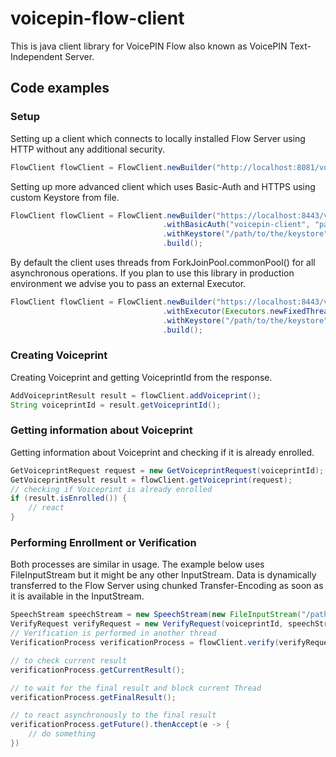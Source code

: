 # **voicepin-flow-client**

This is java client library for VoicePIN Flow also known as VoicePIN Text-Independent Server.

## **Code examples**

### Setup
Setting up a client which connects to locally installed Flow Server using HTTP without any additional security.
``` java
FlowClient flowClient = FlowClient.newBuilder("http://localhost:8081/voicepin-ti-server/v1/").build();
```

Setting up more advanced client which uses Basic-Auth and HTTPS using custom Keystore from file.
``` java
FlowClient flowClient = FlowClient.newBuilder("https://localhost:8443/voicepin-ti-server/v1/")
                                  .withBasicAuth("voicepin-client", "password")
                                  .withKeystore("/path/to/the/keystore", "keystorePassword")
                                  .build();

```

By default the client uses threads from ForkJoinPool.commonPool() for all asynchronous operations. If you plan to use this library in production environment we advise you to pass an external Executor.

``` java
FlowClient flowClient = FlowClient.newBuilder("https://localhost:8443/voicepin-ti-server/v1/")
                                  .withExecutor(Executors.newFixedThreadPool(5))
                                  .withKeystore("/path/to/the/keystore", "keystorePassword")
                                  .build();

```


### Creating Voiceprint
Creating Voiceprint and getting VoiceprintId from the response.
``` java
AddVoiceprintResult result = flowClient.addVoiceprint();
String voiceprintId = result.getVoiceprintId();
```

### Getting information about Voiceprint
Getting information about Voiceprint and checking if it is already enrolled.
``` java
GetVoiceprintRequest request = new GetVoiceprintRequest(voiceprintId);
GetVoiceprintResult result = flowClient.getVoiceprint(request);
// checking if Voiceprint is already enrolled
if (result.isEnrolled()) {
    // react
}
```



### Performing Enrollment or Verification
Both processes are similar in usage. The example below uses FileInputStream but it might be any other InputStream. Data is dynamically transferred to the Flow Server using chunked Transfer-Encoding as soon as it is available in the InputStream.
``` java
SpeechStream speechStream = new SpeechStream(new FileInputStream("/path/to/recording.wav"));
VerifyRequest verifyRequest = new VerifyRequest(voiceprintId, speechStream);
// Verification is performed in another thread
VerificationProcess verificationProcess = flowClient.verify(verifyRequest);

// to check current result
verificationProcess.getCurrentResult();

// to wait for the final result and block current Thread
verificationProcess.getFinalResult();

// to react asynchronously to the final result
verificationProcess.getFuture().thenAccept(e -> {
    // do something
})
```



